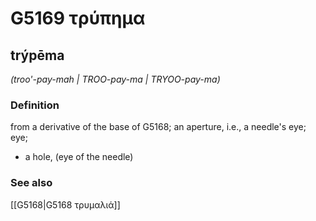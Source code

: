 # G5169 τρύπημα

## trýpēma

_(troo'-pay-mah | TROO-pay-ma | TRYOO-pay-ma)_

### Definition

from a derivative of the base of G5168; an aperture, i.e., a needle's eye; eye; 

- a hole, (eye of the needle)

### See also

[[G5168|G5168 τρυμαλιά]]
